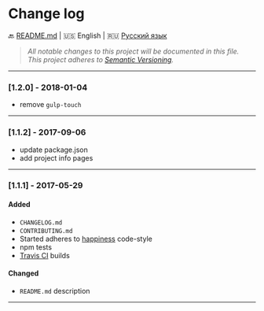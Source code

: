 # Change log

:back: [README.md](./README.md) 
|
:us: English
|
:ru: [Русский язык](./CHANGELOG-RU.md)

> _All notable changes to this project will be documented in this file._  
> _This project adheres to [Semantic Versioning](http://semver.org/)._

---

### [1.2.0] - 2018-01-04

- remove `gulp-touch`

---

### [1.1.2] - 2017-09-06

- update package.json
- add project info pages

---

### [1.1.1] - 2017-05-29

#### Added

- `CHANGELOG.md`
- `CONTRIBUTING.md`
- Started adheres to [happiness](https://www.npmjs.com/package/happiness) code-style
- npm tests
- [Travis CI](https://travis-ci.org/dutchenkoOleg/gulp-not-supported-file) builds

#### Changed

- `README.md` description

---
